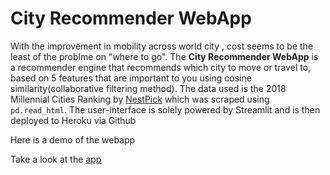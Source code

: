 # City Recommender WebApp



With the improvement in mobility across world city , cost seems to be the least of the problme on "where to go". The **City Recommender WebApp** is a recommender engine that recommends which city to move or travel to, based on 5 features that are important to you using cosine similarity(collaborative filtering method). The data used is the 2018 Millennial Cities Ranking by [NestPick](https://www.nestpick.com/millennial-city-ranking-2018/) which was scraped using `pd.read_html`. The user-interface is solely powered by Streamlit and is then deployed to Heroku via Github

Here is a demo of the webapp  

Take a look at the [app](https://cityrecommender.herokuapp.com/)
